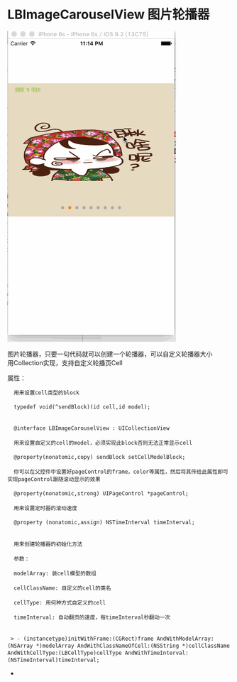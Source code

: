 # LBImageCarouselView 图片轮播器  
![image](https://github.com/lbtc/LBImageCarouselView/blob/master/说明图片.gif)  

图片轮播器，只要一句代码就可以创建一个轮播器，可以自定义轮播器大小  
用Collection实现，支持自定义轮播页Cell 


属性：  

      用来设置cell类型的block  
      
      typedef void(^sendBlock)(id cell,id model);  
      
      
      @interface LBImageCarouselView : UICollectionView  
      
      用来设置自定义的cell的model，必须实现此block否则无法正常显示cell  
      
      @property(nonatomic,copy) sendBlock setCellModelBlock;  
      
      你可以在父控件中设置好pageControl的frame，color等属性，然后将其传给此属性即可实现pageControl跟随滚动显示的效果  
      
      @property(nonatomic,strong) UIPageControl *pageControl;  
      
      用来设置定时器的滚动速度  
      
      @property (nonatomic,assign) NSTimeInterval timeInterval;  
      
      
      用来创建轮播器的初始化方法  
      
      参数：  
      
      modelArray: 装cell模型的数组  
      
      cellClassName: 自定义的cell的类名  
      
      cellType: 用何种方式自定义的cell  
      
      timeInterval: 自动翻页的速度，每timeInterval秒翻动一次  
      
     
     > - (instancetype)initWithFrame:(CGRect)frame AndWithModelArray:(NSArray *)modelArray AndWithClassNameOfCell:(NSString *)cellClassName AndWithCellType:(LBCellType)cellType AndWithTimeInterval:(NSTimeInterval)timeInterval;  
 - 
